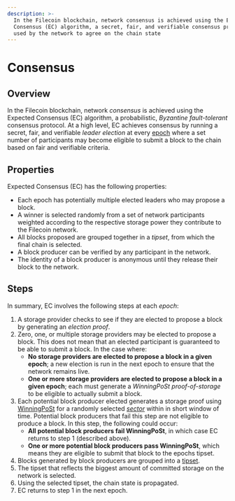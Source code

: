 ```yaml
---
description: >-
  In the Filecoin blockchain, network consensus is achieved using the Expected
  Consensus (EC) algorithm, a secret, fair, and verifiable consensus protocol
  used by the network to agree on the chain state
---
```


# Consensus

## Overview

In the Filecoin blockchain, network _consensus_ is achieved using the Expected Consensus (EC) algorithm, a probabilistic, _Byzantine fault-tolerant_ consensus protocol. At a high level, EC achieves consensus by running a secret, fair, and verifiable _leader election_ at every [epoch](../../reference/general/glossary.md#epoch) where a set number of participants may become eligible to submit a block to the chain based on fair and verifiable criteria.

## Properties

Expected Consensus (EC) has the following properties:

* Each epoch has potentially multiple elected leaders who may propose a block.
* A winner is selected randomly from a set of network participants weighted according to the respective storage power they contribute to the Filecoin network.
* All blocks proposed are grouped together in a _tipset_, from which the final chain is selected.
* A block producer can be verified by any participant in the network.
* The identity of a block producer is anonymous until they release their block to the network.

## Steps

In summary, EC involves the following steps at each _epoch_:

1. A storage provider checks to see if they are elected to propose a block by generating an _election proof_.
2. Zero, one, or multiple storage providers may be elected to propose a block. This does not mean that an elected participant is guaranteed to be able to submit a block. In the case where:
   * **No storage providers are elected to propose a block in a given epoch**; a new election is run in the next epoch to ensure that the network remains live.
   * **One or more storage providers are elected to propose a block in a given epoch**; each must generate a _WinningPoSt proof-of-storage_ to be eligible to actually submit a block.
3. Each potential block producer elected generates a storage proof using [WinningPoSt](../../reference/general/glossary.md#winning-proof-of-spacetime-winningpost) for a randomly selected [_sector_](../../reference/general/glossary.md#sector) within in short window of time. Potential block producers that fail this step are not eligible to produce a block. In this step, the following could occur:
   * **All potential block producers fail WinningPoSt**, in which case EC returns to step 1 (described above).
   * **One or more potential block producers pass WinningPoSt**, which means they are eligible to submit that block to the epochs tipset.
4. Blocks generated by block producers are grouped into a [tipset](../../reference/general/glossary.md#tipset).
5. The tipset that reflects the biggest amount of committed storage on the network is selected.
6. Using the selected tipset, the chain state is propagated.
7. EC returns to step 1 in the next epoch.
